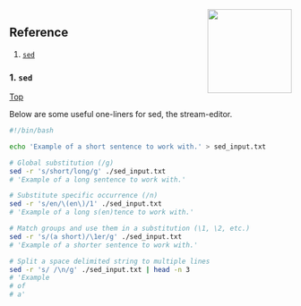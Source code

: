 <img align="right" src="https://img.shields.io/badge/bash-4EAA25?style=for-the-badge&logo=gnubash&logoColor=white" width=150>

## Reference
1. [`sed`](#sed)

### 1. `sed`
[Top](reference)

Below are some useful one-liners for sed, the stream-editor.

```bash
#!/bin/bash

echo 'Example of a short sentence to work with.' > sed_input.txt

# Global substitution (/g)
sed -r 's/short/long/g' ./sed_input.txt
# 'Example of a long sentence to work with.'

# Substitute specific occurrence (/n)
sed -r 's/en/\(en\)/1' ./sed_input.txt
# 'Example of a long s(en)tence to work with.'

# Match groups and use them in a substitution (\1, \2, etc.)
sed -r 's/(a short)/\1er/g' ./sed_input.txt
# 'Example of a shorter sentence to work with.'

# Split a space delimited string to multiple lines
sed -r 's/ /\n/g' ./sed_input.txt | head -n 3
# 'Example
# of
# a'
```
